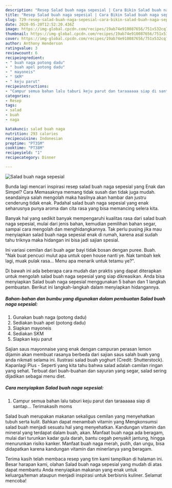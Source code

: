 ```yaml
---
description: "Resep Salad buah naga sepesial | Cara Bikin Salad buah naga sepesial Yang Sedap"
title: "Resep Salad buah naga sepesial | Cara Bikin Salad buah naga sepesial Yang Sedap"
slug: 729-resep-salad-buah-naga-sepesial-cara-bikin-salad-buah-naga-sepesial-yang-sedap
date: 2020-05-20T12:52:20.436Z
image: https://img-global.cpcdn.com/recipes/19ab74e910087656/751x532cq70/salad-buah-naga-sepesial-foto-resep-utama.jpg
thumbnail: https://img-global.cpcdn.com/recipes/19ab74e910087656/751x532cq70/salad-buah-naga-sepesial-foto-resep-utama.jpg
cover: https://img-global.cpcdn.com/recipes/19ab74e910087656/751x532cq70/salad-buah-naga-sepesial-foto-resep-utama.jpg
author: Anthony Henderson
ratingvalue: 3
reviewcount: 6
recipeingredient:
- " buah naga potong dadu"
- " buah apel potong dadu"
- " mayoneis"
- " SKM"
- " keju parut"
recipeinstructions:
- "Campur semua bahan lalu taburi keju parut dan taraaaaaa siap di santap... Terimakasih moms"
categories:
- Resep
tags:
- salad
- buah
- naga

katakunci: salad buah naga 
nutrition: 293 calories
recipecuisine: Indonesian
preptime: "PT35M"
cooktime: "PT38M"
recipeyield: "1"
recipecategory: Dinner

---
```



![Salad buah naga sepesial](https://img-global.cpcdn.com/recipes/19ab74e910087656/751x532cq70/salad-buah-naga-sepesial-foto-resep-utama.jpg)

Bunda lagi mencari inspirasi resep salad buah naga sepesial yang Enak dan Simpel? Cara Memasaknya memang tidak susah dan tidak juga mudah. seandainya salah mengolah maka hasilnya akan hambar dan justru cenderung tidak enak. Padahal salad buah naga sepesial yang enak seharusnya punya aroma dan cita rasa yang bisa memancing selera kita.

Banyak hal yang sedikit banyak mempengaruhi kualitas rasa dari salad buah naga sepesial, mulai dari jenis bahan, kemudian pemilihan bahan segar, sampai cara mengolah dan menghidangkannya. Tak perlu pusing jika mau menyiapkan salad buah naga sepesial enak di rumah, karena asal sudah tahu triknya maka hidangan ini bisa jadi sajian spesial.

Ini variasi cemilan dari buah agar bayi tidak bosan dengan puree. Buah. &#34;Nak buat pencuci mulut apa untuk open house nanti ye. Nak tambah kek lagi, muak pulak rasa… Menu apa menarik untuk tetamu ye?&#34;.


Di bawah ini ada beberapa cara mudah dan praktis yang dapat diterapkan untuk mengolah salad buah naga sepesial yang siap dikreasikan. Anda bisa menyiapkan Salad buah naga sepesial menggunakan 5 bahan dan 1 langkah pembuatan. Berikut ini langkah-langkah dalam menyiapkan hidangannya.

<!--inarticleads1-->

##### Bahan-bahan dan bumbu yang digunakan dalam pembuatan Salad buah naga sepesial:

1. Gunakan  buah naga (potong dadu)
1. Sediakan  buah apel (potong dadu)
1. Siapkan  mayoneis
1. Sediakan  SKM
1. Siapkan  keju parut


Sajian saus mayonnaise yang enak dengan campuran perasan lemon dijamin akan membuat rasanya berbeda dari sajian saus salah buah yang anda nikmati selama ini. Ilustrasi salad buah yoghurt (Credit: Shutterstock). Kapanlagi Plus - Seperti yang kita tahu bahwa salad adalah camilan ringan yang sehat. Terbuat dari buah-buahan dan sayuran yang segar, salad sering dijadikan sebagai menu diet. 

<!--inarticleads2-->

##### Cara menyiapkan Salad buah naga sepesial:

1. Campur semua bahan lalu taburi keju parut dan taraaaaaa siap di santap... Terimakasih moms


Salad buah merupakan makanan sekaligus cemilan yang menyehatkan tubuh serta kulit. Bahkan dapat menambah vitamin yang Mengkonsumsi salad buah menjadi sesuatu hal yang menyehatkan. Kandungan vitamin dan mineral yang terdapat dalam buah, akan. Manfaat buah naga ada beragam, mulai dari turunkan kadar gula darah, bantu cegah penyakit jantung, hingga menurunkan risiko kanker. Manfaat buah naga merah, putih, dan ungu, bisa didapatkan karena kandungan vitamin dan minerlanya yang beragam. 

Terima kasih telah membaca resep yang tim kami tampilkan di halaman ini. Besar harapan kami, olahan Salad buah naga sepesial yang mudah di atas dapat membantu Anda menyiapkan makanan yang enak untuk keluarga/teman ataupun menjadi inspirasi untuk berbisnis kuliner. Selamat mencoba!
